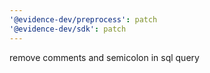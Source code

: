 ```yaml
---
'@evidence-dev/preprocess': patch
'@evidence-dev/sdk': patch
---
```


remove comments and semicolon in sql query
